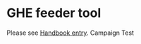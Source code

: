# GHE feeder tool

Please see [Handbook entry](https://about.sourcegraph.com/handbook/engineering/distribution/tools/ghe_feeder).
Campaign Test
